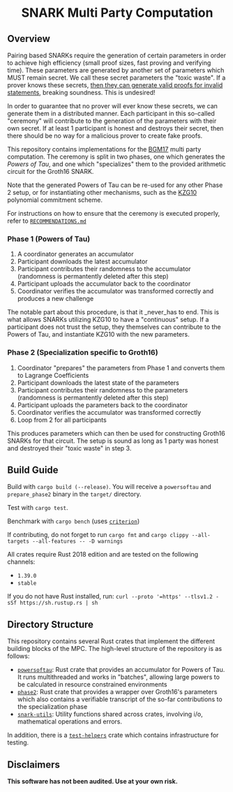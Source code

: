 <h1 align="center">SNARK Multi Party Computation</h1>

## Overview

Pairing based SNARKs require the generation of certain parameters in order to achieve high efficiency (small proof sizes, fast proving and verifying time). These parameters are generated by another set of parameters which MUST remain secret. We call these secret parameters the "toxic waste". If a prover knows these secrets, [then they can generate valid proofs for invalid statements](https://medium.com/qed-it/how-toxic-is-the-waste-in-a-zksnark-trusted-setup-9b250d59bdb4), breaking soundness. This is undesired!

In order to guarantee that no prover will ever know these secrets, we can generate them in a distributed manner. Each participant in this so-called "ceremony" will contribute to the generation of the parameters with their own secret. If at least 1 participant is honest and destroys their secret, then there should be no way for a malicious prover to create fake proofs.

This repository contains implementations for the [BGM17](https://eprint.iacr.org/2017/1050) multi party computation. The ceremony is split 
in two phases, one which generates the _Powers of Tau_, and one which "specializes" them to the provided arithmetic circuit for the Groth16 SNARK. 

Note that the generated Powers of Tau can be re-used for any other Phase 2 setup, or for instantiating other mechanisms, such as the [KZG10](https://www.iacr.org/archive/asiacrypt2010/6477178/6477178.pdf) polynomial commitment scheme.

For instructions on how to ensure that the ceremony is executed properly, refer to [`RECOMMENDATIONS.md`](RECOMMENDATIONS.md)

### Phase 1 (Powers of Tau)

1. A coordinator generates an accumulator
1. Participant downloads the latest accumulator
1. Participant contributes their randomness to the accumulator (randomness is permantently deleted after this step)
1. Participant uploads the accumulator back to the coordinator
1. Coordinator verifies the accumulator was transformed correctly and produces a new challenge

The notable part about this procedure, is that it _never_has to end. This is what allows SNARKs utilizing KZG10 to have a "continuous" setup. If a participant does not trust the setup, they themselves can contribute to the Powers of Tau, and instantiate KZG10 with the new parameters.

### Phase 2 (Specialization specific to Groth16)

1. Coordinator "prepares" the parameters from Phase 1 and converts them to Lagrange Coefficients
1. Participant downloads the latest state of the parameters
1. Participant contributes their randomness to the parameters (randomness is permantently deleted after this step)
1. Participant uploads the parameters back to the coordinator
1. Coordinator verifies the accumulator was transformed correctly
1. Loop from 2 for all participants

This produces parameters which can then be used for constructing Groth16 SNARKs for that circuit. 
The setup is sound as long as 1 party was honest and destroyed their "toxic waste" in step 3.

## Build Guide

Build with `cargo build (--release)`. You will receive a `powersoftau` and `prepare_phase2` binary in the `target/` directory.

Test with `cargo test`.

Benchmark with `cargo bench` (uses [`criterion`](https://github.com/bheisler/criterion.rs))

If contributing, do not forget to run `cargo fmt` and `cargo clippy --all-targets --all-features -- -D warnings`

All crates require Rust 2018 edition and are tested on the following channels:
- `1.39.0`
- `stable`

If you do not have Rust installed, run: `curl --proto '=https' --tlsv1.2 -sSf https://sh.rustup.rs | sh`


## Directory Structure

This repository contains several Rust crates that implement the different building blocks of the MPC. The high-level structure of the repository is as follows:

- [`powersoftau`](powersoftau): Rust crate that provides an accumulator for Powers of Tau. It runs multithreaded and works in "batches", allowing large powers to be calculated in resource constrained environments
- [`phase2`](phase2): Rust crate that provides a wrapper over Groth16's parameters which also contains a verifiable transcript of the so-far contributions to the specialization phase
- [`snark-utils`](snark-utils): Utility functions shared across crates, involving i/o, mathematical operations and errors.

In addition, there is a [`test-helpers`](test-helpers) crate which contains infrastructure for testing.

## Disclaimers

**This software has not been audited. Use at your own risk.**